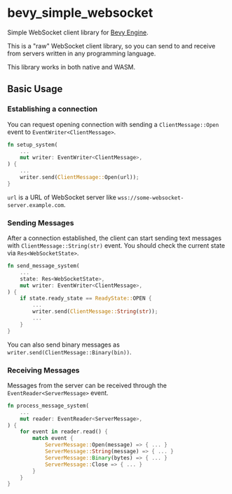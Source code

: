 # bevy_simple_websocket

Simple WebSocket client library for [Bevy Engine](https://bevyengine.org/).

This is a "raw" WebSocket client library, so you can send to and receive from servers written in any programming language.

This library works in both native and WASM.

## Basic Usage

### Establishing a connection

You can request opening connection with sending a `ClientMessage::Open` event to `EventWriter<ClientMessage>`.

```rust
fn setup_system(
    ...
    mut writer: EventWriter<ClientMessage>,
) {
    ...
    writer.send(ClientMessage::Open(url));
}
```

`url` is a URL of WebSocket server like `wss://some-websocket-server.example.com`.

### Sending Messages

After a connection established, the client can start sending text messages with `ClientMessage::String(str)` event. You should check the current state via `Res<WebSocketState>`.

```rust
fn send_message_system(
    ...
    state: Res<WebSocketState>,
    mut writer: EventWriter<ClientMessage>,
) {
    if state.ready_state == ReadyState::OPEN {
        ...
        writer.send(ClientMessage::String(str));
        ...
    }
}
```

You can also send binary messages as `writer.send(ClientMessage::Binary(bin))`.

### Receiving Messages

Messages from the server can be received through the `EventReader<ServerMessage>` event.

```rust
fn process_message_system(
    ...
    mut reader: EventReader<ServerMessage>,
) {
    for event in reader.read() {
        match event {
            ServerMessage::Open(message) => { ... }
            ServerMessage::String(message) => { ... }
            ServerMessage::Binary(bytes) => { ... }
            ServerMessage::Close => { ... }
        }
    }
}
```
